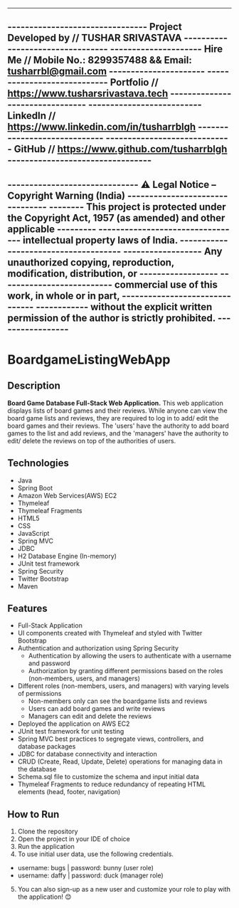 ------------------------------------------------------------------------------------------------------------
-------------------------------- Project Developed by // TUSHAR SRIVASTAVA ---------------------------------
--------------------- Hire Me // Mobile No.: 8299357488 && Email: tusharrbl@gmail.com ----------------------
---------------------------- Portfolio // https://www.tusharsrivastava.tech --------------------------------
-------------------------- LinkedIn // https://www.linkedin.com/in/tusharrblgh -----------------------------
----------------------------- GitHub // https://www.github.com/tusharrblgh ---------------------------------
------------------------------------------------------------------------------------------------------------
------------------------------ ⚠️ Legal Notice – Copyright Warning (India) --------------------------------
-------- This project is protected under the Copyright Act, 1957 (as amended) and other applicable ---------
--------------------------------- intellectual property laws of India. -------------------------------------
------------------ Any unauthorized copying, reproduction, modification, distribution, or ------------------
-------------------------- commercial use of this work, in whole or in part, -------------------------------
------------ without the explicit written permission of the author is strictly prohibited. -----------------
------------------------------------------------------------------------------------------------------------

# BoardgameListingWebApp

## Description

**Board Game Database Full-Stack Web Application.**
This web application displays lists of board games and their reviews. While anyone can view the board game lists and reviews, they are required to log in to add/ edit the board games and their reviews. The 'users' have the authority to add board games to the list and add reviews, and the 'managers' have the authority to edit/ delete the reviews on top of the authorities of users.  

## Technologies

- Java
- Spring Boot
- Amazon Web Services(AWS) EC2
- Thymeleaf
- Thymeleaf Fragments
- HTML5
- CSS
- JavaScript
- Spring MVC
- JDBC
- H2 Database Engine (In-memory)
- JUnit test framework
- Spring Security
- Twitter Bootstrap
- Maven

## Features

- Full-Stack Application
- UI components created with Thymeleaf and styled with Twitter Bootstrap
- Authentication and authorization using Spring Security
  - Authentication by allowing the users to authenticate with a username and password
  - Authorization by granting different permissions based on the roles (non-members, users, and managers)
- Different roles (non-members, users, and managers) with varying levels of permissions
  - Non-members only can see the boardgame lists and reviews
  - Users can add board games and write reviews
  - Managers can edit and delete the reviews
- Deployed the application on AWS EC2
- JUnit test framework for unit testing
- Spring MVC best practices to segregate views, controllers, and database packages
- JDBC for database connectivity and interaction
- CRUD (Create, Read, Update, Delete) operations for managing data in the database
- Schema.sql file to customize the schema and input initial data
- Thymeleaf Fragments to reduce redundancy of repeating HTML elements (head, footer, navigation)

## How to Run

1. Clone the repository
2. Open the project in your IDE of choice
3. Run the application
4. To use initial user data, use the following credentials.
  - username: bugs    |     password: bunny (user role)
  - username: daffy   |     password: duck  (manager role)
5. You can also sign-up as a new user and customize your role to play with the application! 😊
